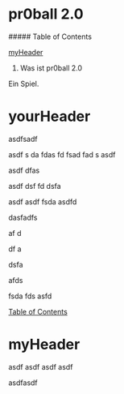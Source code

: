# pr0ball 2.0
<a name="tableofcontents"/>
##### Table of Contents  
 
[myHeader](#myheader)

1. Was ist pr0ball 2.0


Ein Spiel.


# yourHeader


asdfsadf


asdf
s
da
fdas
fd
fsad
fad
s
asdf


asdf
dfas

asdf
dsf
fd
dsfa


asdf
asdf
fsda
asdfd









dasfadfs



af
d




df
a



dsfa





afds

fsda
fds
asfd




[Table of Contents](#tableofcontents)
# myHeader
<a name="myheader"/>
asdf
asdf
asdf
asdf

asdfasdf
